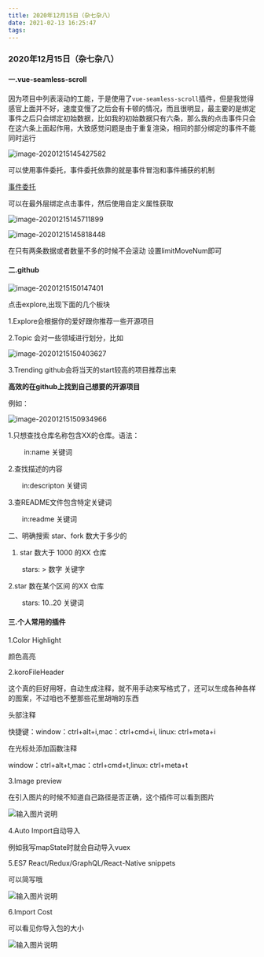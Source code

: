 ```yaml
---
title: 2020年12月15日（杂七杂八）
date: 2021-02-13 16:25:47
tags:
---
```


### 2020年12月15日（杂七杂八）

#### 一.vue-seamless-scroll

因为项目中列表滚动的工能，于是使用了`vue-seamless-scroll`插件，但是我觉得感官上面并不好，速度变慢了之后会有卡顿的情况，而且很明显，最主要的是绑定事件之后只会绑定初始数据，比如我的初始数据只有六条，那么我的点击事件只会在这六条上面起作用，大致感觉问题是由于重复渲染，相同的部分绑定的事件不能同时运行

![image-20201215145427582](image-20201215145427582.png)

可以使用事件委托，事件委托依靠的就是事件冒泡和事件捕获的机制

[事件委托](https://juejin.cn/post/6844903661647167495)

可以在最外层绑定点击事件，然后使用自定义属性获取

![image-20201215145711899](image-20201215145711899.png)

![image-20201215145818448](image-20201215145818448.png)

在只有两条数据或者数量不多的时候不会滚动
设置limitMoveNum即可

#### 二.github

![image-20201215150147401](image-20201215150147401.png)

点击explore,出现下面的几个板块

1.Explore会根据你的爱好跟你推荐一些开源项目

2.Topic 会对一些领域进行划分，比如

![image-20201215150403627](image-20201215150403627.png)



3.Trending github会将当天的start较高的项目推荐出来

**高效的在github上找到自己想要的开源项目**

例如：

![image-20201215150934966](image-20201215150934966.png)

1.只想查找仓库名称包含XX的仓库。语法：

　　 in:name 关键词

2.查找描述的内容

　　in:descripton 关键词

3.查README文件包含特定关键词

　　in:readme 关键词

二、明确搜索 star、fork 数大于多少的

1. star 数大于 1000 的XX 仓库

　　stars: > 数字 关键字

2.star 数在某个区间 的XX 仓库

　　stars: 10..20 关键词
#### 三.个人常用的插件
1.Color Highlight   

颜色高亮

2.koroFileHeader

这个真的巨好用呀，自动生成注释，就不用手动来写格式了，还可以生成各种各样的图案，不过咱也不整那些花里胡哨的东西

头部注释

快捷键：window：ctrl+alt+i,mac：ctrl+cmd+i, linux: ctrl+meta+i

在光标处添加函数注释

window：ctrl+alt+t,mac：ctrl+cmd+t,linux: ctrl+meta+t

3.Image preview

在引入图片的时候不知道自己路径是否正确，这个插件可以看到图片

![输入图片说明](1.png)

4.Auto Import自动导入

例如我写mapState时就会自动导入vuex

5.ES7 React/Redux/GraphQL/React-Native snippets

可以简写哦

![输入图片说明](2.png)

6.Import Cost

可以看见你导入包的大小

![输入图片说明](3.png)